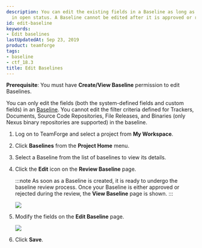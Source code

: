 ```yaml
---
description: You can edit the existing fields in a Baseline as long as the Baseline is
  in open status. A Baseline cannot be edited after it is approved or rejected.
id: edit-baseline
keywords:
- Edit baselines
lastUpdatedAt: Sep 23, 2019
product: teamforge
tags:
- baseline
- ctf_18.3
title: Edit Baselines
---
```



**Prerequisite**: You must have **Create/View Baseline** permission to edit Baselines.

You can only edit the fields (both the system-defined fields and custom fields) in an <a href="#" data-toggle="tooltip" data-original-title="VAR::glossary.baseline}}">Baseline</a>. You cannot edit the filter criteria defined for Trackers, Documents, Source Code Repositories, File Releases, and Binaries (only Nexus binary repositories are supported) in the baseline.

1. Log on to TeamForge and select a project from **My Workspace**.

2. Click **Baselines** from the **Project Home** menu. 

3. Select a Baseline from the list of baselines to view its details.

4. Click the **Edit** icon on the **Review Baseline** page.

   :::note
   As soon as a Baseline is created, it is ready to undergo the baseline review process. Once your Baseline is either approved or rejected during the review, the **View Baseline** page is shown.
   :::

   ![](/docs/assets/images/edit-baseline-1.png)

1. Modify the fields on the **Edit Baseline** page.

   ![](/docs/assets/images/edit-baseline.png)

2. Click **Save**.



